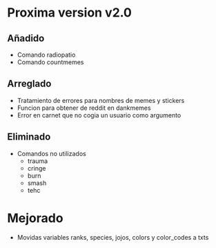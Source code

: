 # Proxima version v2.0

## Añadido
- Comando radiopatio
- Comando countmemes


## Arreglado
- Tratamiento de errores para nombres de memes y stickers
- Funcion para obtener de reddit en dankmemes
- Error en carnet que no cogia un usuario como argumento

## Eliminado
- Comandos no utilizados
    - trauma
    - cringe
    - burn
    - smash
    - tehc

# Mejorado
- Movidas variables ranks, species, jojos, colors y color_codes a txts